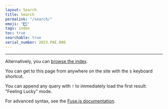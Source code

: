 ```yaml
---
layout: Search
title: Search
permalink: "/search/"
emoji: "*️⃣"
tags: index
toc: true
searchable: true
serial_number: 2023.PAE.006
---
```

---

Alternatively, you can [browse the index](/tags/).

You can get to this page from anywhere on the site with the <kbd>s</kbd> keyboard shortcut.

You can append any query with `!` to immediately load the first result: "Feeling Lucky" mode.

For advanced syntax, see the [Fuse.js documentation](https://www.fusejs.io/examples.html#extended-search).
